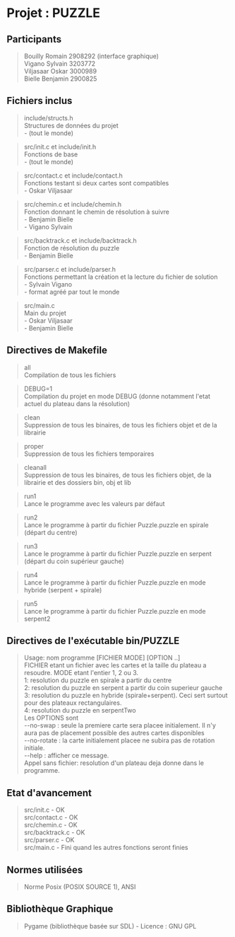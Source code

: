 Projet : PUZZLE
===============

Participants
------------

> Bouilly Romain 2908292  (interface graphique)   
> Vigano Sylvain 3203772    
> Viljasaar Oskar 3000989   
> Bielle Benjamin 2900825   

Fichiers inclus
---------------

> include/structs.h    
>     Structures de données du projet   
>     - (tout le monde)   

> src/init.c et include/init.h   
>     Fonctions de base   
>     - (tout le monde)   

> src/contact.c et include/contact.h    
>     Fonctions testant si deux cartes sont compatibles    
>     - Oskar Viljasaar   

> src/chemin.c et include/chemin.h      
>     Fonction donnant le chemin de résolution à suivre    
>     - Benjamin Bielle    
>     - Vigano Sylvain    

> src/backtrack.c et include/backtrack.h           
>     Fonction de résolution du puzzle           
>     - Benjamin Bielle         

> src/parser.c et include/parser.h              
>     Fonctions permettant la création et la lecture du fichier de solution              
>     - Sylvain Vigano               
>     - format agréé par tout le monde            

> src/main.c       
>     Main du projet         
>     - Oskar Viljasaar        
>     - Benjamin Bielle       

Directives de Makefile
----------------------

> all  
    Compilation de tous les fichiers   

> DEBUG=1    
    Compilation du projet en mode DEBUG (donne notamment l'etat actuel du plateau dans la résolution)    

> clean   
    Suppression de tous les binaires, de tous les fichiers objet et de la librairie    

> proper    
    Suppression de tous les fichiers temporaires    

> cleanall    
    Suppression de tous les binaires, de tous les fichiers objet, de la librairie et des dossiers bin, obj et lib    

> run1   
    Lance le programme avec les valeurs par défaut    

> run2    
    Lance le programme à partir du fichier Puzzle.puzzle en spirale (départ du centre)   

> run3   
    Lance le programme à partir du fichier Puzzle.puzzle en serpent (départ du coin supérieur gauche)   

> run4   
    Lance le programme à partir du fichier Puzzle.puzzle en mode hybride (serpent + spirale)   

> run5   
    Lance le programme à partir du fichier Puzzle.puzzle en mode serpent2   

Directives de l'exécutable bin/PUZZLE
-------------------------------------

> Usage: nom programme [FICHIER MODE] [OPTION ..]    
> FICHIER etant un fichier avec les cartes et la taille du plateau a resoudre. MODE etant l'entier 1, 2 ou 3.    
> 1: resolution du puzzle en spirale a partir du centre    
> 2: resolution du puzzle en serpent a partir du coin superieur gauche    
> 3: resolution du puzzle en hybride (spirale+serpent). Ceci sert surtout pour des plateaux rectangulaires.    
> 4: resolution du puzzle en serpentTwo    
> Les OPTIONS sont    
> --no-swap : seule la premiere carte sera placee initialement. Il n'y aura pas de placement possible des autres cartes disponibles   
> --no-rotate : la carte initialement placee ne subira pas de rotation initiale.   
> --help : afficher ce message.    
> Appel sans fichier: resolution d'un plateau deja donne dans le programme.    

Etat d'avancement
-----------------

> src/init.c      - OK   
> src/contact.c   - OK   
> src/chemin.c    - OK   
> src/backtrack.c - OK   
> src/parser.c    - OK   
> src/main.c      - Fini quand les autres fonctions seront finies    

Normes utilisées
----------------

> Norme Posix (POSIX SOURCE 1), ANSI   


Bibliothèque Graphique
----------------------

> Pygame (bibliothèque basée sur SDL) - Licence : GNU GPL      

